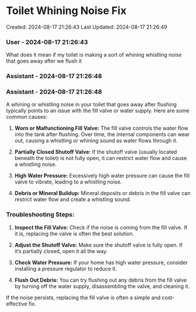 # Toilet Whining Noise Fix

Created: 2024-08-17 21:26:43
Last Updated: 2024-08-17 21:26:49

### User - 2024-08-17 21:26:43

What does it mean if my toilet is making a sort of whining whistling noise that goes away after we flush it

### Assistant - 2024-08-17 21:26:48



### Assistant - 2024-08-17 21:26:48

A whining or whistling noise in your toilet that goes away after flushing typically points to an issue with the fill valve or water supply. Here are some common causes:

1. **Worn or Malfunctioning Fill Valve:** The fill valve controls the water flow into the tank after flushing. Over time, the internal components can wear out, causing a whistling or whining sound as water flows through it.

2. **Partially Closed Shutoff Valve:** If the shutoff valve (usually located beneath the toilet) is not fully open, it can restrict water flow and cause a whistling noise.

3. **High Water Pressure:** Excessively high water pressure can cause the fill valve to vibrate, leading to a whistling noise.

4. **Debris or Mineral Buildup:** Mineral deposits or debris in the fill valve can restrict water flow and create a whistling sound.

### Troubleshooting Steps:
1. **Inspect the Fill Valve:** Check if the noise is coming from the fill valve. If it is, replacing the valve is often the best solution.

2. **Adjust the Shutoff Valve:** Make sure the shutoff valve is fully open. If it’s partially closed, open it all the way.

3. **Check Water Pressure:** If your home has high water pressure, consider installing a pressure regulator to reduce it.

4. **Flush Out Debris:** You can try flushing out any debris from the fill valve by turning off the water supply, disassembling the valve, and cleaning it.

If the noise persists, replacing the fill valve is often a simple and cost-effective fix.

